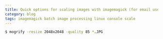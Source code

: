 ```yaml
---
title: Quick options for scaling images with imagemagick (for email use, previews...)
category: blog
tags: imagemagick batch image processing linux console scale
---
```


```bash
$ mogrify -resize 2048x2048 -quality 85 *.JPG
```